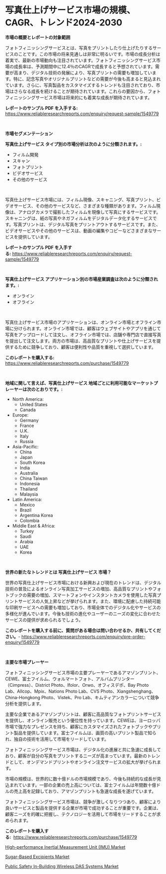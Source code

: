 <p><h1>写真仕上げサービス市場の規模、CAGR、トレンド2024-2030</h1></p><p><strong>市場の概要とレポートの対象範囲</strong></p>
<p><p>フォトフィニッシングサービスとは、写真をプリントしたり仕上げたりするサービスのことです。この市場の将来見通しは非常に明るいです。市場の成長分析は着実で、最新の市場動向も注目されています。フォトフィニッシングサービス市場の成長率は、予測期間中に12.4％のCAGRで成長すると予想されています。需要が高まり、デジタル技術の発展により、写真プリントの需要も増加しています。特に、記念写真やオリジナルプリントなどの需要が今後も高まると見込まれています。さらに、写真製品をカスタマイズするトレンドも注目されており、市場はさらなる成長を続けることが期待されています。これらの要因から、フォトフィニッシングサービス市場は将来的にも着実な成長が期待されています。</p></p>
<p><strong>レポートのサンプル PDF を入手する:</strong> <a href="https://www.reliableresearchreports.com/enquiry/request-sample/1549779">https://www.reliableresearchreports.com/enquiry/request-sample/1549779</a></p>
<p>&nbsp;</p>
<p><strong>市場セグメンテーション</strong></p>
<p><strong>写真仕上げサービス タイプ別の市場分析は次のように分類されます。:</strong></p>
<p><ul><li>フィルム開発</li><li>スキャン</li><li>フォトプリント</li><li>ビデオサービス</li><li>その他のサービス</li></ul></p>
<p>&nbsp;</p>
<p><p>写真仕上げサービス市場には、フィルム現像、スキャニング、写真プリント、ビデオサービス、その他のサービスなど、さまざまな種類があります。フィルム現像は、アナログカメラで撮影したフィルムを現像して写真にするサービスです。スキャニングは、紙の写真やネガフィルムをデジタルデータ化するサービスです。写真プリントは、デジタル写真をプリントアウトするサービスです。また、ビデオサービスやその他のサービスは、動画の編集やコピーなどさまざまなサービスを提供しています。</p></p>
<p><strong>レポートのサンプル PDF を入手する:</strong>&nbsp;<a href="https://www.reliableresearchreports.com/enquiry/request-sample/1549779">https://www.reliableresearchreports.com/enquiry/request-sample/1549779</a></p>
<p>&nbsp;</p>
<p><strong> 写真仕上げサービス アプリケーション別の市場産業調査は次のように分類されます。:</strong></p>
<p><ul><li>オンライン</li><li>オフライン</li></ul></p>
<p>&nbsp;</p>
<p><p>写真仕上げサービス市場のアプリケーションは、オンライン市場とオフライン市場に分けられます。オンライン市場では、顧客はウェブサイトやアプリを通じて写真をアップロードして注文し、オフライン市場では、店舗や専門店で直接写真を提出して注文します。両方の市場は、高品質なプリントや仕上げサービスを提供するために競争しており、顧客は便利性や品質を重視して選択しています。</p></p>
<p><strong>このレポートを購入する:</strong>&nbsp; <a href="https://www.reliableresearchreports.com/purchase/1549779">https://www.reliableresearchreports.com/purchase/1549779</a></p>
<p>&nbsp;</p>
<p><strong>地域に関して言えば、写真仕上げサービス 地域ごとに利用可能なマーケットプレーヤーは次のとおりです。:</strong></p>
<p><ul>
    <li>
        North America:
        <ul>
            <li>United States</li>
            <li>Canada</li>
        </ul>
    </li>
    <li>
        Europe:
        <ul>
            <li>Germany</li>
            <li>France</li>
            <li>U.K.</li>
            <li>Italy</li>
            <li>Russia</li>
        </ul>
    </li>
    <li>
        Asia-Pacific:
        <ul>
            <li>China</li>
            <li>Japan</li>
            <li>South Korea</li>
            <li>India</li>
            <li>Australia</li>
            <li>China Taiwan</li>
            <li>Indonesia</li>
            <li>Thailand</li>
            <li>Malaysia</li>
        </ul>
    </li>
    <li>
        Latin America:
        <ul>
            <li>Mexico</li>
            <li>Brazil</li>
            <li>Argentina Korea</li>
            <li>Colombia</li>
        </ul>
    </li>
    <li>
        Middle East & Africa:
        <ul>
            <li>Turkey</li>
            <li>Saudi</li>
            <li>Arabia</li>
            <li>UAE</li>
            <li>Korea</li>
        </ul>
    </li>
    </ul></p>
<p>&nbsp;</p>
<p><strong>世界の新たなトレンドとは 写真仕上げサービス 市場？</strong></p>
<p><p>世界の写真仕上げサービス市場における新興および現在のトレンドは、デジタル技術の普及によるオンライン写真加工サービスの増加、高品質なプリントやフォトブックの需要の増加、スマートフォンやインスタントカメラを使用した写真プリントサービスの人気上昇などが挙げられます。また、環境に配慮した持続可能な印刷サービスへの需要も増加しており、市場全体でのデジタル化やサービスの多様化が進んでいます。今後も技術の進化やユーザーのニーズの変化に合わせたサービスの提供が求められるでしょう。</p></p>
<p><strong>このレポートを購入する前に、質問がある場合は問い合わせるか、共有してください。</strong>- <a href="https://www.reliableresearchreports.com/enquiry/pre-order-enquiry/1549779">https://www.reliableresearchreports.com/enquiry/pre-order-enquiry/1549779</a></p>
<p>&nbsp;</p>
<p><strong>主要な市場プレーヤー</strong></p>
<p><p>フォトフィニッシングサービス市場の主要プレーヤーであるアマゾンプリント、CEWE、富士フイルム、ウォルマートフォト、アルバムプリンター（Cimpress）、District Photo、Ifolor、Orwo、オフィスデポ、Bay Photo Lab、Allcop、Mpix、Nations Photo Lab、CVS Photo、Xiangshenghang、China-Hongkong Photo、Vistek、Pro Lab、キムティアンカラーについて競争分析を提供します。</p><p>主要な企業であるアマゾンプリントは、顧客に高品質なフォトプリントサービスを提供し、オンライン販売という優位性を持っています。CEWEは、ヨーロッパ市場で強力なプレゼンスを持ち、顧客にカスタマイズされたフォトブックやプリント製品を提供しています。富士フイルムは、画質の高いプリント製品で知られ、独自の技術を活用して市場をリードしています。</p><p>フォトフィニッシングサービス市場は、デジタル化の進展と共に急速に成長しており、顧客が自分の写真をプリントするニーズが高まっています。最新のトレンドとして、オンデマンドプリントやオンライン注文サービスの拡大が挙げられます。</p><p>市場の規模は、世界的に数十億ドルの市場規模であり、今後も持続的な成長が見込まれています。一部の企業の売上高については、富士フイルムは年間数十億ドルの売上高を記録しており、アマゾンプリントも急速な成長を遂げています。</p><p>フォトフィニッシングサービス市場は、競争が激しくなりつつあり、顧客により良いサービスと製品を提供する企業が市場で成功することが重要です。企業は、顧客ニーズを的確に把握し、テクノロジーを活用して市場をリードすることが求められます。</p></p>
<p><strong>このレポートを購入する:</strong>&nbsp;&nbsp;<a href="https://www.reliableresearchreports.com/purchase/1549779">https://www.reliableresearchreports.com/purchase/1549779</a></p>
<p><p><a href="https://www.linkedin.com/pulse/high-performance-inertial-measurement-unit-imu-market-comprehensive-6efyf?trackingId=7h1sqDG2BhyZn8P0HuZhSg%3D%3D">High-performance Inertial Measurement Unit (IMU) Market</a></p><p><a href="https://www.linkedin.com/pulse/sugar-based-excipients-market-size-focuses-dynamics-in-depth-4vkfe?trackingId=RziIcYkEzEk%2BV0vwPxajmw%3D%3D">Sugar-Based Excipients Market</a></p><p><a href="https://www.linkedin.com/pulse/public-safety-in-building-wireless-das-systems-market-research-m4mff?trackingId=%2F5T8t4%2FSrmPasS8zFTlDGA%3D%3D">Public Safety In-Building Wireless DAS Systems Market</a></p></p>